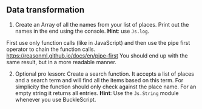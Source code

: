 ## Data transformation

1. Create an Array of all the names from your list of places. Print out the names in the end using the console. **Hint**: use `Js.log`.

First use only function calls (like in JavaScript) and then use the pipe first operator to chain the function calls. https://reasonml.github.io/docs/en/pipe-first
You should end up with the same result, but in a more readable manner.

2. Optional pro lesson: Create a search function. It accepts a list of places and a search term and will find all the items based on this term. For simplicity the function should only check against the place name. For an empty string it returns all entries. **Hint**: Use the `Js.String` module whenever you use BuckleScript.
